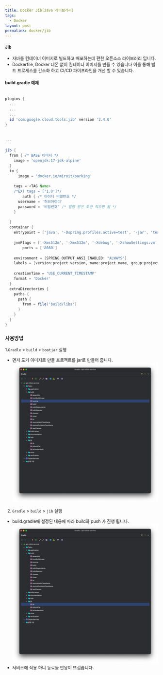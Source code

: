 ```yaml
---
title: Docker Jib(Java 라이브러리)
tags:
  - Docker
layout: post
permalink: docker/jib
---
```

#### Jib
- 자바를 컨테이너 이미지로 빌드하고 배포하는데 편한 오픈소스 라이브러리 입니다.
- Dockerfile, Docker 데몬 없이 컨테이너 이미지를 만들 수 있습니다
  이를 통해 빌드 프로세스를 간소화 하고 CI/CD 파이프라인을 개선 할 수 있습니다.

#### build.gradle 예제

```Groovy

plugins {
  ...
  ...
  ...
  id 'com.google.cloud.tools.jib' version '3.4.0'
}


...

jib {
  from { /* BASE 이미지 */
    image = 'openjdk:17-jdk-alpine'
  }
  to {
	  image = 'docker.io/miroit/parking'

    tags = <TAG Name>
    /*EX) tags = ['1.0']*/
		auth { /* 아이디 비밀번호 */
      username = '허브아이디'
      password = '비밀번호' /* 발행 받은 토큰 적으면 됨 */
    }

  }
  container {
    entrypoint = ['java', '-Dspring.profiles.active=test', '-jar', 'test-docker-spring-boot-0.0.1-SNAPSHOT.jar']

    jvmFlags = ['-Xms512m', '-Xmx512m', '-Xdebug', '-XshowSettings:vm', '-XX:+UnlockExperimentalVMOptions', '-XX:+UseContainerSupport']
		ports = ['8080']

    environment = [SPRING_OUTPUT_ANSI_ENABLED: "ALWAYS"]
    labels = [version:project.version, name:project.name, group:project.group]

    creationTime = 'USE_CURRENT_TIMESTAMP'
    format = 'Docker'
  }
  extraDirectories {
    paths {
      path {
        from = file('build/libs')
      }
    }
  }
}
```

### 사용방법

1.`Gradle` > `build` > `bootjar` 실행
- 먼저 도커 이미지로 만들 프로젝트를 jar로 만들어 줍니다.
![](./../../assets/images/Docker/jib/1.png)
2. `Gradle` > `build` > `jib` 실행
 - build.gradle에 설정된 내용에 따라 build와 push 가 진행 됩니다.
![](./../../assets/images/Docker/jib/2.png)
- 서비스에 적용 하니 동료들 반응이 뜨겁습니다.